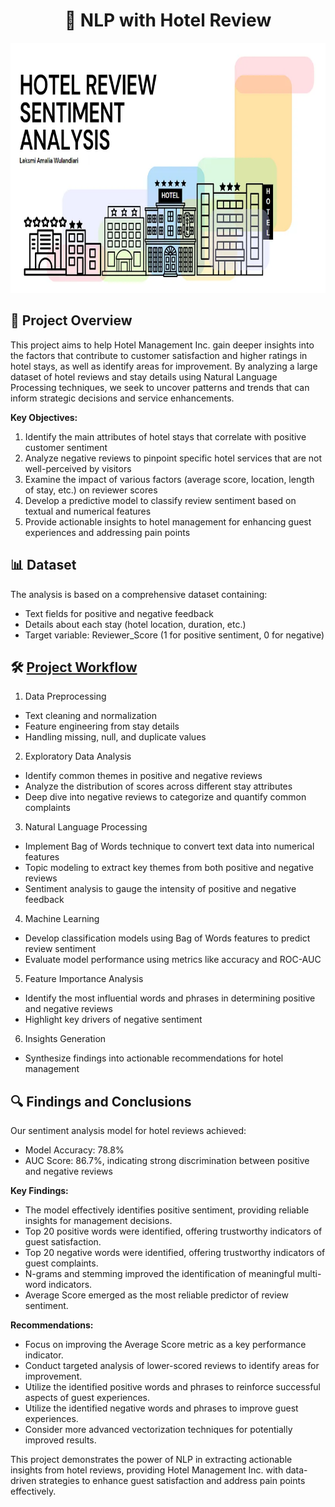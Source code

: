 <h1 align="center">
  🏨 NLP with Hotel Review 
</h1>

<p align="center">
  <img src="https://github.com/aidos-askhatuly/Hotel-Review-Sentiment-Analysis/blob/main/pic/1_75QIGkBYRF6LgAeuzKKyNw.webp" alt="Description" width="600" height="400">
</p>

## 🎯 Project Overview
This project aims to help Hotel Management Inc. gain deeper insights into the factors that contribute to customer satisfaction and higher ratings in hotel stays, as well as identify areas for improvement. By analyzing a large dataset of hotel reviews and stay details using Natural Language Processing techniques, we seek to uncover patterns and trends that can inform strategic decisions and service enhancements.

**Key Objectives:**

1. Identify the main attributes of hotel stays that correlate with positive customer sentiment
2. Analyze negative reviews to pinpoint specific hotel services that are not well-perceived by visitors
3. Examine the impact of various factors (average score, location, length of stay, etc.) on reviewer scores
4. Develop a predictive model to classify review sentiment based on textual and numerical features
5. Provide actionable insights to hotel management for enhancing guest experiences and addressing pain points

##  📊 Dataset
The analysis is based on a comprehensive dataset containing:
* Text fields for positive and negative feedback
* Details about each stay (hotel location, duration, etc.)
* Target variable: Reviewer_Score (1 for positive sentiment, 0 for negative)

## 🛠️ [Project Workflow](https://github.com/aidos-askhatuly/Hotel-Review-Sentiment-Analysis/blob/main/Hotel_Reviews.ipynb)
1. Data Preprocessing
* Text cleaning and normalization
* Feature engineering from stay details
* Handling missing, null, and duplicate values

2. Exploratory Data Analysis
* Identify common themes in positive and negative reviews
* Analyze the distribution of scores across different stay attributes
* Deep dive into negative reviews to categorize and quantify common complaints

3. Natural Language Processing
* Implement Bag of Words technique to convert text data into numerical features
* Topic modeling to extract key themes from both positive and negative reviews
* Sentiment analysis to gauge the intensity of positive and negative feedback

4. Machine Learning
* Develop classification models using Bag of Words features to predict review sentiment
* Evaluate model performance using metrics like accuracy and ROC-AUC

5. Feature Importance Analysis
* Identify the most influential words and phrases in determining positive and negative reviews
* Highlight key drivers of negative sentiment

6. Insights Generation
* Synthesize findings into actionable recommendations for hotel management

## 🔍 Findings and Conclusions
Our sentiment analysis model for hotel reviews achieved:
* Model Accuracy: 78.8%
* AUC Score: 86.7%, indicating strong discrimination between positive and negative reviews

**Key Findings:**
* The model effectively identifies positive sentiment, providing reliable insights for management decisions.
* Top 20 positive words were identified, offering trustworthy indicators of guest satisfaction.
* Top 20 negative words were identified, offering trustworthy indicators of guest complaints.
* N-grams and stemming improved the identification of meaningful multi-word indicators.
* Average Score emerged as the most reliable predictor of review sentiment.

**Recommendations:**
* Focus on improving the Average Score metric as a key performance indicator.
* Conduct targeted analysis of lower-scored reviews to identify areas for improvement.
* Utilize the identified positive words and phrases to reinforce successful aspects of guest experiences.
* Utilize the identified negative words and phrases to improve guest experiences.
* Consider more advanced vectorization techniques for potentially improved results.

This project demonstrates the power of NLP in extracting actionable insights from hotel reviews, providing Hotel Management Inc. with data-driven strategies to enhance guest satisfaction and address pain points effectively.

